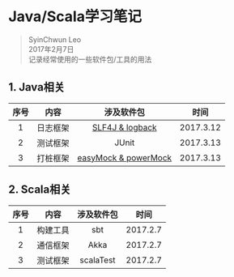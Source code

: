 # Java/Scala学习笔记    
> SyinChwun Leo      
> 2017年2月7日    
> 记录经常使用的一些软件包/工具的用法

## 1. Java相关    

| 序号 | 内容 | 涉及软件包 |  时间 |        
| :--: | :--: | :--: | :--: |       
|  1   | 日志框架  | [SLF4J & logback](./logback.md) | 2017.3.12 |    
|  2   | 测试框架  | JUnit | 2017.3.13 |    
|  3   | 打桩框架  | [easyMock & powerMock](./powermock.md) | 2017.3.13 |


## 2. Scala相关    

| 序号 | 内容 | 涉及软件包 | 时间 |    
| :--: | :--: | :--: | :--: |    
|  1   |  构建工具 | sbt  | 2017.2.7 |    
|  2   |  通信框架 | Akka | 2017.2.7 |    
|  3   |  测试框架 | scalaTest | 2017.2.7 |
